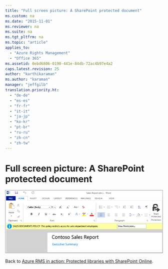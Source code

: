```yaml
---
title: "Full screen picture: A SharePoint protected document"
ms.custom: na
ms.date: "2015-11-01"
ms.reviewer: na
ms.suite: na
ms.tgt_pltfrm: na
ms.topic: "article"
applies_to: 
  - "Azure Rights Management"
  - "Office 365"
ms.assetid: 0ebd6806-0190-441e-84db-72ac4b97e4a2
caps.latest.revision: 25
author: "karthikaraman"
ms.author: "karaman"
manager: "jeffgilb"
translation.priority.ht: 
  - "de-de"
  - "es-es"
  - "fr-fr"
  - "it-it"
  - "ja-jp"
  - "ko-kr"
  - "pt-br"
  - "ru-ru"
  - "zh-cn"
  - "zh-tw"
---
```

# Full screen picture: A SharePoint protected document
![Full screen: SharePoint protected document](../../ems/AADRightsMgmt/media/azrms_storyboardspo_3.png "AzRMS_StoryboardSPO_3")

Back to [Azure RMS in action: Protected libraries with SharePoint Online](http://technet.microsoft.com/library/jj585026.aspx#BKMK_Example_SharePoint).

